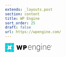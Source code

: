 ```yaml
---
extends: _layouts.post
section: content
title: WP Engine
sort_order: 25
draft: false
url: https://wpengine.com/
---
```

<div style="display:flex;align-items:center;">
  <svg xmlns="http://www.w3.org/2000/svg" class="brand brand--logomark" viewBox="0 0 29.5 29.6" height="29.6" width="29.5"><path fill="#0ECAD4" d="M10 29.6h9.5v-7.2l-2.3-2.3h-4.9L10 22.4v7.2zm12.3-19.5L20 12.4v5l2.3 2.3h7.2v-9.5h-7.2v-.1zM19.5 0H10v7.2l2.3 2.3h4.9l2.3-2.3V0zm10.1 29.6v-7.2l-2.3-2.3h-7.2v9.5h9.5zM2.3 0L0 2.3v7.2h9.5V0H2.3zm17.8 0v7.2l2.3 2.3h7.2V0h-9.5zm-5.3 16.2c-.7 0-1.3-.6-1.3-1.3 0-.7.6-1.3 1.3-1.3s1.3.6 1.3 1.3c0 .7-.6 1.3-1.3 1.3zm-5.3-6.1H0v9.5h7.2l2.3-2.3v-7.2zm0 12.3l-2.3-2.3H0v9.5h7.2l2.3-2.3v-4.9z"/></svg>
  <svg xmlns="http://www.w3.org/2000/svg" class="brand brand--wpengine" viewBox="0 0 125.9 29.6" height="29.6" width="125.9"><path fill="#000" d="M20.4 22.4c-.2 0-.2-.1-.3-.2l-2.4-8.4h-.1l-2.4 8.4c-.1.2-.1.2-.3.2h-2.8c-.2 0-.2-.1-.3-.2L7.7 7.6c0-.1 0-.2.2-.2h3.7c.1 0 .3.1.3.2l1.9 8.8h.1l2.3-8.8c.1-.2.1-.2.3-.2h2.3c.2 0 .2.1.3.2l2.4 8.8h.1l1.9-8.8c0-.1.1-.2.3-.2h3.7c.1 0 .2.1.2.2l-4.1 14.6c-.1.2-.1.2-.3.2h-2.9zm10.1 0c-.1 0-.2-.1-.2-.2V7.6c0-.1.1-.2.2-.2h6c3.7 0 5.6 2.1 5.6 5s-1.9 5-5.6 5h-2.2c-.1 0-.1.1-.1.1v4.6c0 .1-.1.2-.2.2l-3.5.1zm7.7-10c0-1-.7-1.7-1.9-1.7h-2c-.1 0-.1.1-.1.1v3.1c0 .1.1.1.1.1h2c.9.1 1.8-.5 1.9-1.4v-.2zm9.1 6.3c-.3-1.2-.5-2.5-.4-3.8 0-1.3.1-2.5.4-3.8.9-2.8 3.9-4.2 6.6-3.3 1.6.5 2.8 1.8 3.3 3.3.3 1.1.5 2.3.4 3.5 0 .2-.1.3-.3.3h-9.5c-.1 0-.2.1-.2.2 0 1.1.1 2.2.3 3.2.5 1.9 2.3 3.2 4.3 3.1 1.7.1 3.3-.7 4.3-2 .1-.1.2-.2.3-.1 0 0 .1 0 .1.1l.2.2c.1.1.2.2.1.3 0 0 0 .1-.1.1-1.1 1.5-3 2.4-4.9 2.4-2.1.1-4.3-1.4-4.9-3.7zm9.4-4.5c.1 0 .2 0 .2-.1 0-.8-.1-1.7-.3-2.5-.5-1.9-2.2-3.2-4.2-3.1-2-.1-3.7 1.2-4.2 3.1-.3.8-.4 1.6-.3 2.5 0 .1 0 .2.1.2h8.7v-.1zm14.4 7.9c-.2 0-.3-.1-.3-.3v-8.5c0-3.4-1.4-4.8-4.1-4.8-2.3-.1-4.3 1.7-4.4 4v9.4c0 .2-.1.3-.3.3h-.3c-.2 0-.3-.1-.3-.3V8.3c0-.2.1-.3.3-.3h.3c.2 0 .3.1.3.3v2h.1c.8-1.7 2.5-2.7 4.4-2.6 3.2 0 5 1.8 5 5.5v8.7c0 .2-.1.3-.3.3l-.4-.1zm4.9 3.6c-.1-.2-.1-.3.1-.4l.2-.2c.2-.1.3-.1.4.1.9 1.1 2.3 1.8 3.8 1.7 2.7 0 4.4-1.3 4.4-4.8v-2.4h-.1c-.7 1.8-2.5 2.9-4.4 2.7-2.2.1-4.1-1.3-4.7-3.4-.4-1.3-.5-2.7-.5-4s.1-2.7.5-4c.6-2.1 2.5-3.5 4.7-3.4 1.9-.2 3.7.9 4.4 2.7h.1v-2c0-.2.1-.3.3-.3h.3c.2 0 .3.1.3.3v13.9c0 3.9-2.1 5.6-5.3 5.6-1.8.1-3.5-.7-4.5-2.1zm8.4-7c.3-1.2.5-2.5.4-3.7.1-1.3-.1-2.5-.4-3.7-.5-1.8-2.1-3-3.9-2.8-1.8-.1-3.4 1-3.9 2.8-.3 1.2-.5 2.5-.5 3.7 0 1.3.1 2.5.5 3.7.5 1.7 2.1 2.9 3.9 2.8 1.8.2 3.5-1 3.9-2.8zm6.2-15.1c-.2 0-.3-.1-.3-.3V2.1c0-.2.1-.3.3-.3h.7c.2 0 .3.1.3.3v1.2c0 .2-.1.3-.3.3h-.7zm.2 18.5c-.2 0-.3-.1-.3-.3V8.3c0-.2.1-.3.3-.3h.3c.2 0 .3.1.3.3v13.5c0 .2-.1.3-.3.3h-.3zm15 0c-.2 0-.3-.1-.3-.3v-8.5c0-3.4-1.4-4.8-4.1-4.8-2.3-.1-4.3 1.7-4.4 4v9.4c0 .2-.1.3-.3.3h-.2c-.2 0-.3-.1-.3-.3V8.3c0-.2.1-.3.3-.3h.3c.2 0 .3.1.3.3v2h.1c.8-1.7 2.5-2.7 4.3-2.6 3.2 0 5 1.8 5 5.5v8.7c0 .2-.1.3-.3.3l-.4-.1zm4.6-3.4c-.3-1.2-.5-2.5-.4-3.8 0-1.3.1-2.5.4-3.8.9-2.8 3.9-4.2 6.6-3.3 1.6.5 2.8 1.8 3.3 3.3.3 1.1.5 2.3.4 3.5 0 .2-.1.3-.3.3h-9.5c-.1 0-.2.1-.2.2 0 1.1.1 2.2.3 3.2.5 1.9 2.3 3.2 4.3 3.1 1.7.1 3.3-.7 4.3-2 .1-.1.2-.2.3-.1 0 0 .1 0 .1.1l.2.2c.1.1.2.2.1.3 0 0 0 .1-.1.1-1.1 1.5-3 2.4-4.9 2.4-2.1.2-4.3-1.4-4.9-3.7zm9.4-4.5c.1 0 .2 0 .2-.1 0-.8-.1-1.7-.3-2.5-.5-1.9-2.2-3.2-4.2-3.1-2-.1-3.7 1.2-4.2 3.1-.3.8-.4 1.6-.3 2.5 0 .1 0 .2.1.2h8.7v-.1zm2.7-4.8c0-1 .8-1.7 1.7-1.7 1 0 1.7.8 1.7 1.7s-.8 1.7-1.7 1.7c-.9 0-1.6-.7-1.7-1.7zm3.2 0c0-.8-.6-1.4-1.5-1.4-.8 0-1.4.6-1.4 1.5 0 .8.6 1.4 1.4 1.4.8 0 1.4-.6 1.5-1.3v-.2zm-2 1c-.1 0-.1 0 0 0l-.1-1.9c0-.1 0-.1.1-.1h.7c.3 0 .6.2.6.5V9c0 .3-.2.5-.4.5l.4.8c.1.1 0 .1-.1.1h-.2c-.1 0-.1-.1-.1-.1l-.4-.8h-.4v.7s0 .1-.1.1v.1zm1-1.4c0-.2-.1-.3-.3-.3h-.5v.6h.5c.2 0 .3-.1.3-.3z"/></svg>
</div>
